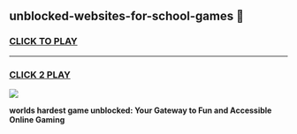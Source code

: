
## unblocked-websites-for-school-games 👋
<h3>
<a href="https://premium.freeplayer.one?title=unblocked-websites-for-school-games&ref=14F">CLICK TO PLAY</a></h3>
<hr>

<h3>
<a href="https://premium.freeplayer.one?title=unblocked-websites-for-school-games&ref=14F">CLICK 2 PLAY</a>
  
</h3>

<a href="https://premium.freeplayer.one?title=unblocked-websites-for-school-games&ref=12F/"><img src="https://clearcache.store/games.png"></a>


**worlds hardest game unblocked: Your Gateway to Fun and Accessible Online Gaming**
